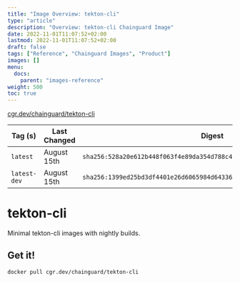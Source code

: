 ```yaml
---
title: "Image Overview: tekton-cli"
type: "article"
description: "Overview: tekton-cli Chainguard Image"
date: 2022-11-01T11:07:52+02:00
lastmod: 2022-11-01T11:07:52+02:00
draft: false
tags: ["Reference", "Chainguard Images", "Product"]
images: []
menu:
  docs:
    parent: "images-reference"
weight: 500
toc: true
---
```


[cgr.dev/chainguard/tekton-cli](https://github.com/chainguard-images/images/tree/main/images/tekton-cli)

| Tag (s)       | Last Changed | Digest                                                                    |
|---------------|--------------|---------------------------------------------------------------------------|
|  `latest`     | August 15th  | `sha256:528a20e612b448f063f4e89da354d788c4383e7770437f2980ca8ef0176ec5f6` |
|  `latest-dev` | August 15th  | `sha256:1399ed25bd3df4401e26d6065984d6433643595e28dd61b4826ffc845ccfcf99` |

# tekton-cli

Minimal tekton-cli images with nightly builds.

## Get it!

```shell
docker pull cgr.dev/chainguard/tekton-cli
```
